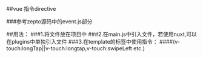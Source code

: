 ##vue 指令directive

###参考zepto源码中的event.js部分

##用法：
###1.将文件放在项目中
###2.在main.js中引入文件，若使用nuxt,可以在plugins中单独引入文件
###3.在template的标签中使用指令：
####(v-touch:longTap||v-touch:longtap,v-touch:swipeLeft etc.)

